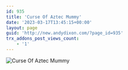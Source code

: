 ```yaml
---
id: 935
title: 'Curse Of Aztec Mummy'
date: '2023-03-17T13:45:15+00:00'
layout: page
guid: 'http://new.andydixon.com/?page_id=935'
trx_addons_post_views_count:
    - '1'
---
```


![Curse Of Aztec Mummy](https://i0.wp.com/assets.g8x2.ldn.idrivee2-23.com/posters/Curse%20Of%20Aztec%20Mummy%2001.jpg?w=1200&ssl=1 "Curse Of Aztec Mummy")